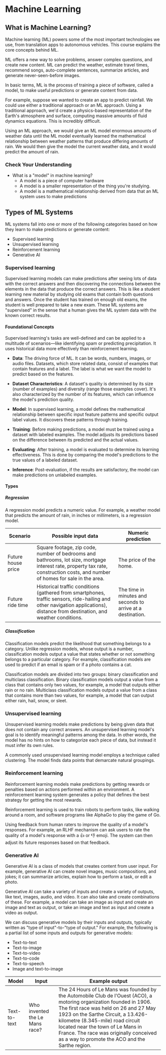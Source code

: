 # Machine Learning

## What is Machine Learning?

Machine learning (ML) powers some of the most important technologies we use, from translation apps to autonomous vehicles. This course explains the core concepts behind ML.

ML offers a new way to solve problems, answer complex questions, and create new content. ML can predict the weather, estimate travel times, recommend songs, auto-complete sentences, summarize articles, and generate never-seen-before images.

In basic terms, ML is the process of training a piece of software, called a model, to make useful predictions or generate content from data.

For example, suppose we wanted to create an app to predict rainfall. We could use either a traditional approach or an ML approach. Using a traditional approach, we'd create a physics-based representation of the Earth's atmosphere and surface, computing massive amounts of fluid dynamics equations. This is incredibly difficult.

Using an ML approach, we would give an ML model enormous amounts of weather data until the ML model eventually learned the mathematical relationship between weather patterns that produce differing amounts of rain. We would then give the model the current weather data, and it would predict the amount of rain.

### Check Your Understanding

- What is a "model" in machine learning?
  - A model is a piece of computer hardware
  - A model is a smaller representation of the thing you're studying.
  - A model is a mathematical relationship derived from data that an ML system uses to make predictions

## Types of ML Systems

ML systems fall into one or more of the following categories based on how they learn to make predictions or generate content:

- Supervised learning
- Unsupervised learning
- Reinforcement learning
- Generative AI

### Supervised learning

Supervised learning models can make predictions after seeing lots of data with the correct answers and then discovering the connections between the elements in the data that produce the correct answers. This is like a student learning new material by studying old exams that contain both questions and answers. Once the student has trained on enough old exams, the student is well prepared to take a new exam. These ML systems are "supervised" in the sense that a human gives the ML system data with the known correct results.

#### Foundational Concepts

Supervised learning's tasks are well-defined and can be applied to a multitude of scenarios—like identifying spam or predicting precipitation. It uses historical data more effectively than reinforcement learning.

- **Data**: The driving force of ML. It can be words, numbers, images, or audio files. Datasets, which store related data, consist of examples that contain features and a label. The label is what we want the model to predict based on the features.

- **Dataset Characteristics**: A dataset's quality is determined by its size (number of examples) and diversity (range those examples cover). It's also characterized by the number of its features, which can influence the model's prediction quality.

- **Model**: In supervised learning, a model defines the mathematical relationship between specific input feature patterns and specific output label values. It discovers these patterns through training.

- **Training**: Before making predictions, a model must be trained using a dataset with labeled examples. The model adjusts its predictions based on the difference between its predicted and the actual values.

- **Evaluating**: After training, a model is evaluated to determine its learning effectiveness. This is done by comparing the model's predictions to the true values of a labeled dataset.

- **Inference**: Post-evaluation, if the results are satisfactory, the model can make predictions on unlabeled examples.


#### Types  
##### Regression

A regression model predicts a numeric value. For example, a weather model that predicts the amount of rain, in inches or millimeters, is a regression model.

| Scenario | Possible input data | Numeric prediction |
|----------|---------------------|--------------------|
| Future house price | Square footage, zip code, number of bedrooms and bathrooms, lot size, mortgage interest rate, property tax rate, construction costs, and number of homes for sale in the area. | The price of the home. |
| Future ride time | Historical traffic conditions (gathered from smartphones, traffic sensors, ride-hailing and other navigation applications), distance from destination, and weather conditions. | The time in minutes and seconds to arrive at a destination. |

##### Classification

Classification models predict the likelihood that something belongs to a category. Unlike regression models, whose output is a number, classification models output a value that states whether or not something belongs to a particular category. For example, classification models are used to predict if an email is spam or if a photo contains a cat.

Classification models are divided into two groups: binary classification and multiclass classification. Binary classification models output a value from a class that contains only two values, for example, a model that outputs either rain or no rain. Multiclass classification models output a value from a class that contains more than two values, for example, a model that can output either rain, hail, snow, or sleet.

### Unsupervised learning

Unsupervised learning models make predictions by being given data that does not contain any correct answers. An unsupervised learning model's goal is to identify meaningful patterns among the data. In other words, the model has no hints on how to categorize each piece of data, but instead it must infer its own rules.

A commonly used unsupervised learning model employs a technique called clustering. The model finds data points that demarcate natural groupings.


### Reinforcement learning

Reinforcement learning models make predictions by getting rewards or penalties based on actions performed within an environment. A reinforcement learning system generates a policy that defines the best strategy for getting the most rewards.

Reinforcement learning is used to train robots to perform tasks, like walking around a room, and software programs like AlphaGo to play the game of Go.

Using feedback from human raters to improve the quality of a model's responses. For example, an RLHF mechanism can ask users to rate the quality of a model's response with a 👍 or 👎 emoji. The system can then adjust its future responses based on that feedback.

### Generative AI

Generative AI is a class of models that creates content from user input. For example, generative AI can create novel images, music compositions, and jokes; it can summarize articles, explain how to perform a task, or edit a photo.

Generative AI can take a variety of inputs and create a variety of outputs, like text, images, audio, and video. It can also take and create combinations of these. For example, a model can take an image as input and create an image and text as output, or take an image and text as input and create a video as output.

We can discuss generative models by their inputs and outputs, typically written as "type of input"-to-"type of output." For example, the following is a partial list of some inputs and outputs for generative models:

- Text-to-text
- Text-to-image
- Text-to-video
- Text-to-code
- Text-to-speech
- Image and text-to-image

| Model        | Input                                                                                           | Example output                                                                                                                                                                                                                                  |
|--------------|-------------------------------------------------------------------------------------------------|-------------------------------------------------------------------------------------------------------------------------------------------------------------------------------------------------------------------------------------------------|
| Text-to-text | Who invented the Le Mans race?                                                                  | The 24 Hours of Le Mans was founded by the Automobile Club de l'Ouest (ACO), a motoring organization founded in 1906. The first race was held on 26 and 27 May 1923 on the Sarthe Circuit, a 13.426-kilometre (8.345-mile) road circuit located near the town of Le Mans in France. The race was originally conceived as a way to promote the ACO and the Sarthe region. |
 

